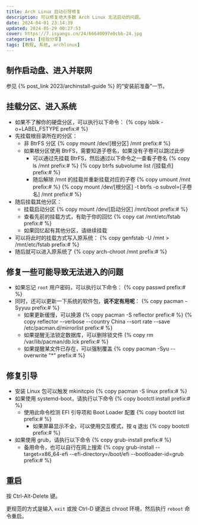 ```yaml
---
title: Arch Linux 启动引导修复
description: 可以修复绝大多数 Arch Linux 无法启动的问题。
date: 2024-04-01 23:14:39
updated: 2024-05-29 00:27:53
cover: https://7.isyangs.cn/24/66640097e0cbb-24.jpg
categories: [经验分享]
tags: [教程, 系统, archlinux]
---
```


## 制作启动盘、进入并联网

参见 {% post_link 2023/archinstall-guide %} 的“安装前准备”一节。

## 挂载分区、进入系统

- 如果不了解你的硬盘分区，可以执行以下命令：
  {% copy lsblk -o+LABEL,FSTYPE prefix:# %}
- 先挂载根目录所在的分区：
  - 非 BtrFS 分区
    {% copy mount /dev/[根分区] /mnt prefix:# %}
  - 如果根分区使用 BtrFS，需要知道子卷名，如果没有子卷可以跳过此步
    - 可以通过先挂载 BtrFS，然后通过以下命令之一查看子卷名
      {% copy ls /mnt prefix:# %}
      {% copy btrfs subvolume list /[挂载点] prefix:# %}
    - 随后解除 /mnt 的挂载并重新挂载对应的子卷
      {% copy umount /mnt prefix:# %}
      {% copy mount /dev/[根分区] -t btrfs -o subvol=[子卷名] /mnt prefix:# %}
- 随后挂载其他分区：
  - 挂载启动分区
    {% copy mount /dev/[启动分区] /mnt/boot prefix:# %}
  - 查看先前的挂载方式，有助于你的回忆
    {% copy cat /mnt/etc/fstab prefix:# %}
  - 如果回忆起有其他分区，请继续挂载
- 可以将此时的挂载方式写入原系统：
  {% copy genfstab -U /mnt > /mnt/etc/fstab prefix:# %}
- 随后就可以进入原系统了
  {% copy arch-chroot /mnt prefix:# %}

## 修复一些可能导致无法进入的问题

- 如果忘记 `root` 用户密码，可以执行以下命令：
  {% copy passwd prefix:# %}
- 同时，还可以更新一下系统的软件包，**说不定有用呢**：
  {% copy pacman -Syyuu prefix:# %}
  - 如果更新缓慢，可以换源
    {% copy pacman -S reflector prefix:# %}
    {% copy reflector --verbose --country China --sort rate --save /etc/pacman.d/mirrorlist prefix:# %}
  - 如果提醒无法锁定数据库，可以删除锁文件
    {% copy rm /var/lib/pacman/db.lck prefix:# %}
  - 如果提醒某文件已存在，可以强制覆盖
    {% copy pacman -Syu --overwrite &quot;*&quot; prefix:# %}

## 修复引导

- 安装 Linux 包可以触发 mkinitcpio
  {% copy pacman -S linux prefix:# %}
- 如果使用 systemd-boot，请执行以下命令
  {% copy bootctl install prefix:# %}
  - 使用此命令检测 EFI 引导项和 Boot Loader 配置
    {% copy bootctl list prefix:# %}
    - 如果屏幕显示不全，可以使用交互模式，按 q 退出
      {% copy bootctl prefix:# %}
- 如果使用 grub，请执行以下命令
  {% copy grub-install prefix:# %}
  - 备用命令，也可以自行在网上搜索
      {% copy grub-install --target=x86_64-efi --efi-directory=/boot/efi --bootloader-id=grub prefix:# %}

## 重启

按 Ctrl-Alt-Delete 键。

更规范的方式是输入 `exit` 或按 Ctrl-D 键退出 chroot 环境，然后执行 `reboot` 命令重启。